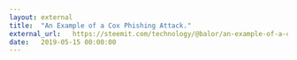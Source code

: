 ```yaml
---
layout: external
title:  "An Example of a Cox Phishing Attack."
external_url:   https://steemit.com/technology/@balor/an-example-of-a-cox-phishing-attack
date:   2019-05-15 00:00:00
---
```

